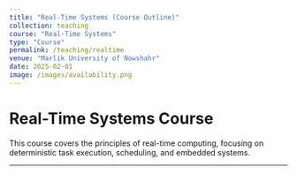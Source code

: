 ```yaml
---
title: "Real-Time Systems (Course Outline)"
collection: teaching
course: "Real-Time Systems"
type: "Course"
permalink: /teaching/realtime
venue: "Marlik University of Nowshahr"
date: 2025-02-01
image: /images/availability.png
---
```


# Real-Time Systems Course

This course covers the principles of real-time computing, focusing on deterministic task execution, scheduling, and embedded systems.

---

